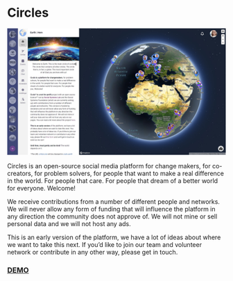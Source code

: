 # Circles

![showcase](https://github.com/patrik-u/circles/blob/main/showcase.jpg)

Circles is an open-source social media platform for change makers, for co-creators, for problem solvers, for people that want to make a real difference in the world. For people that care. For people that dream of a better world for everyone. Welcome!

We receive contributions from a number of different people and networks. We will never allow any form of funding that will influence the platform in any direction the community does not approve of. We will not mine or sell personal data and we will not host any ads. 

This is an early version of the platform, we have a lot of ideas about where we want to take this next. If you’d like to join our team and volunteer network or contribute in any other way, please get in touch.

### [DEMO](https://circles-325718.web.app/)
